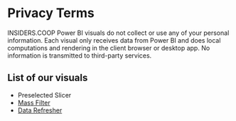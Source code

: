 # Privacy Terms

INSIDERS.COOP Power BI visuals do not collect or use any of your personal information. Each visual only receives data from Power BI and does local computations and rendering in the client browser or desktop app. No information is transmitted to third-party services.

## List of our visuals
- Preselected Slicer
- [Mass Filter](mass-filter)
- [Data Refresher](data-refresher)
